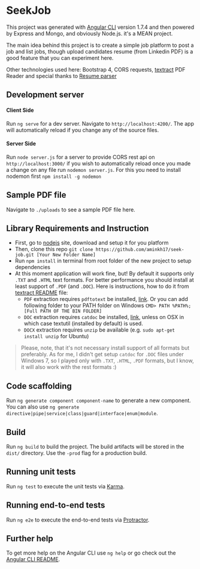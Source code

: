 # SeekJob

This project was generated with [Angular CLI](https://github.com/angular/angular-cli) version 1.7.4 and then powered by Express and Mongo, and obviously Node.js. it's a MEAN project.

The main idea behind this project is to create a simple job platform to post a job and list jobs, though upload candidates resume (from Linkedin PDF) is a good feature that you can experiment here.

Other technologies used here: Bootstrap 4, CORS requests, [textract](https://github.com/deanmalmgren/textract) PDF Reader and special thanks to [Resume parser](https://github.com/nsatija/nodejs-resume-parser)
## Development server

#### Client Side
Run `ng serve` for a dev server. Navigate to `http://localhost:4200/`. The app will automatically reload if you change any of the source files.

#### Server Side
Run `node server.js` for a server to provide CORS rest api on `http://localhost:3000/` 
if you wish to automatically reload once you made a change on any file run `nodemon server.js`. For this you need to install nodemon first `npm install -g nodemon`

## Sample PDF file 
Navigate to `./uploads` to see a sample PDF file here.

## Library Requirements and Instruction
 - First, go to [nodejs](http://nodejs.org/) site, download and setup it for you platform
 - Then, clone this repo `git clone https://github.com/aminkh17/seek-job.git [Your New Folder Name]`
 - Run `npm install` in terminal from root folder of the new project to setup dependencies
 - At this moment application will work fine, but! By default it supports only `.TXT` and `.HTML` text formats. For better performance you should install at least support of `.PDF` (and `.DOC`). Here is instructions, how to do it from [textract README](https://github.com/dbashford/textract#requirements) file:
	 - `PDF` extraction requires `pdftotext` be installed, [link](http://www.foolabs.com/xpdf/download.html). Or you can add following folder to your PATH folder on Windows `CMD> PATH %PATH%;[Full PATH OF THE BIN FOLDER]`
	 - `DOC` extraction requires `catdoc` be installed, [link](http://www.wagner.pp.ru/~vitus/software/catdoc/), unless on OSX in which case textutil (installed by default) is used.
	 - `DOCX` extraction requires `unzip` be available (e.g. `sudo apt-get install unzip` for Ubuntu)
		
> Please, note, that it's not necessary install support of all formats but preferably. As for me, I didn't get setup `catdoc` for `.DOC` files under Windows 7, so I played only with `.TXT`, `.HTML`, `.PDF` formats, but I know, it will also work with the rest formats :)

## Code scaffolding

Run `ng generate component component-name` to generate a new component. You can also use `ng generate directive|pipe|service|class|guard|interface|enum|module`.

## Build

Run `ng build` to build the project. The build artifacts will be stored in the `dist/` directory. Use the `-prod` flag for a production build.

## Running unit tests

Run `ng test` to execute the unit tests via [Karma](https://karma-runner.github.io).

## Running end-to-end tests

Run `ng e2e` to execute the end-to-end tests via [Protractor](http://www.protractortest.org/).

## Further help

To get more help on the Angular CLI use `ng help` or go check out the [Angular CLI README](https://github.com/angular/angular-cli/blob/master/README.md).
